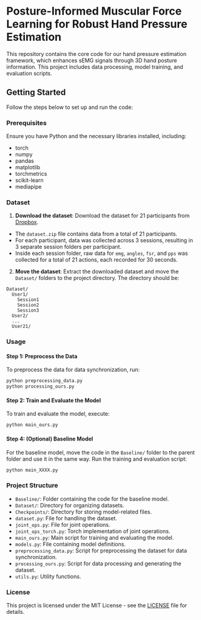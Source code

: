 # Posture-Informed Muscular Force Learning for Robust Hand Pressure Estimation

This repository contains the core code for our hand pressure estimation framework, which enhances sEMG signals through 3D hand posture information. This project includes data processing, model training, and evaluation scripts.

## Getting Started

Follow the steps below to set up and run the code:

### Prerequisites

Ensure you have Python and the necessary libraries installed, including:
- torch
- numpy
- pandas
- matplotlib
- torchmetrics
- scikit-learn
- mediapipe

### Dataset

1. **Download the dataset**: Download the dataset for 21 participants from [Dropbox](https://www.dropbox.com/scl/fo/m7qye1l3ii6hlwgzlajyv/ADhaUZvH2eDJ3ggmGAlN5k0?rlkey=eyt5gs66uimhiw3dismnylamw&e=1&st=rnrefyzz&dl=0).
- The `dataset.zip` file contains data from a total of 21 participants.
- For each participant, data was collected across 3 sessions, resulting in 3 separate session folders per participant.
- Inside each session folder, raw data for `emg`, `angles`, `fsr`, and `pps` was collected for a total of 21 actions, each recorded for 30 seconds.
2. **Move the dataset**: Extract the downloaded dataset and move the `Dataset/` folders to the project directory. The directory should be:
```
Dataset/
  User1/
    Session1
    Session2
    Session3
  User2/
  ...
  User21/
```

### Usage

#### Step 1: Preprocess the Data

To preprocess the data for data synchronization, run:

```bash
python preprocessing_data.py
python processing_ours.py
```

#### Step 2: Train and Evaluate the Model

To train and evaluate the model, execute:

```bash
python main_ours.py
```

#### Step 4: (Optional) Baseline Model

For the baseline model, move the code in the `Baseline/` folder to the parent folder and use it in the same way. Run the training and evaluation script:

```bash
python main_XXXX.py
```

### Project Structure

- `Baseline/`: Folder containing the code for the baseline model.
- `Dataset/`: Directory for organizing datasets.
- `Checkpoints/`: Directory for storing model-related files.
- `dataset.py`: File for handling the dataset.
- `joint_ops.py`: File for joint operations.
- `joint_ops_torch.py`: Torch implementation of joint operations.
- `main_ours.py`: Main script for training and evaluating the model.
- `models.py`: File containing model definitions.
- `preprocessing_data.py`: Script for preprocessing the dataset for data synchronization.
- `processing_ours.py`: Script for data processing and generating the dataset.
- `utils.py`: Utility functions.

### License

This project is licensed under the MIT License - see the [LICENSE](LICENSE) file for details.
